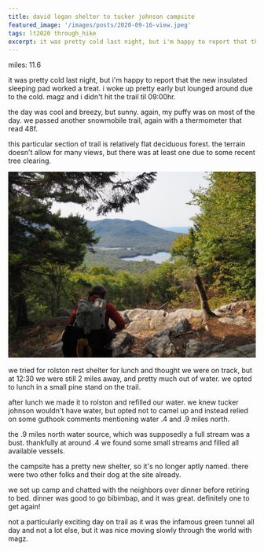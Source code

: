 ```yaml
---
title: david logan shelter to tucker johnson campsite
featured_image: '/images/posts/2020-09-16-view.jpeg'
tags: lt2020 through_hike
excerpt: it was pretty cold last night, but i'm happy to report that the new insulated sleeping pad worked a treat.
---
```


miles: 11.6

it was pretty cold last night, but i'm happy to report that the new insulated sleeping pad worked a treat. i woke up pretty early but lounged around due to the cold. magz and i didn't hit the trail til 09:00hr.

the day was cool and breezy, but sunny. again, my puffy was on most of the day. we passed another snowmobile trail, again with a thermometer that read 48f.

this particular section of trail is relatively flat deciduous forest. the terrain doesn't allow for many views, but there was at least one due to some recent tree clearing.

![view](/images/posts/2020-09-16-view.jpeg)

we tried for rolston rest shelter for lunch and thought we were on track, but at 12:30 we were still 2 miles away, and pretty much out of water. we opted to lunch in a small pine stand on the trail.

after lunch we made it to rolston and refilled our water. we knew tucker johnson wouldn't have water, but opted not to camel up and instead relied on some guthook comments mentioning water .4 and .9 miles north.

the .9 miles north water source, which was supposedly a full stream was a bust. thankfully at around .4 we found some small streams and filled all available vessels.

the campsite has a pretty new shelter, so it's no longer aptly named. there were two other folks and their dog at the site already.

we set up camp and chatted with the neighbors over dinner before retiring to bed. dinner was good to go bibimbap, and it was great. definitely one to get again!

not a particularly exciting day on trail as it was the infamous green tunnel all day and not a lot else, but it was nice moving slowly through the world with magz.
